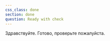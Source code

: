 ```yaml
---
css_class: done
section: done
question: Ready with check
---
```

Здравствуйте. Готово, проверьте пожалуйста.
